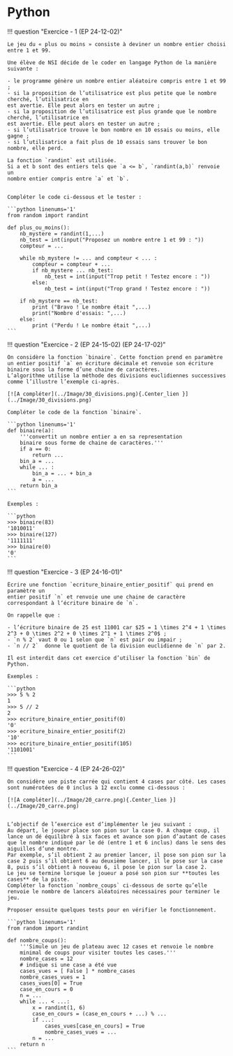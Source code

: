 # Python<br>

!!! question "Exercice - 1 (EP 24-12-02)"

    Le jeu du « plus ou moins » consiste à deviner un nombre entier choisi entre 1 et 99.

    Une élève de NSI décide de le coder en langage Python de la manière suivante :

    - le programme génère un nombre entier aléatoire compris entre 1 et 99 ;
    - si la proposition de l’utilisatrice est plus petite que le nombre cherché, l’utilisatrice en
    est avertie. Elle peut alors en tester un autre ;
    - si la proposition de l’utilisatrice est plus grande que le nombre cherché, l’utilisatrice en
    est avertie. Elle peut alors en tester un autre ;
    - si l’utilisatrice trouve le bon nombre en 10 essais ou moins, elle gagne ;
    - si l’utilisatrice a fait plus de 10 essais sans trouver le bon nombre, elle perd.

    La fonction `randint` est utilisée.  
    Si a et b sont des entiers tels que `a <= b`, `randint(a,b)` renvoie un
    nombre entier compris entre `a` et `b`.


    Compléter le code ci-dessous et le tester :

    ```python linenums='1'
    from random import randint

    def plus_ou_moins():
        nb_mystere = randint(1,...)
        nb_test = int(input("Proposez un nombre entre 1 et 99 : "))
        compteur = ...

        while nb_mystere != ... and compteur < ... :
            compteur = compteur + ...
            if nb_mystere ... nb_test:
                nb_test = int(input("Trop petit ! Testez encore : "))
            else:
                nb_test = int(input("Trop grand ! Testez encore : "))

        if nb_mystere == nb_test:
            print ("Bravo ! Le nombre était ",...)
            print("Nombre d'essais: ",...)
        else:
            print ("Perdu ! Le nombre était ",...)
    ```

!!! question "Exercice - 2 (EP 24-15-02) (EP 24-17-02)"

    On considère la fonction `binaire`. Cette fonction prend en paramètre un entier positif `a` en écriture décimale et renvoie son écriture binaire sous la forme d’une chaine de caractères.  
    L’algorithme utilise la méthode des divisions euclidiennes successives comme l’illustre l’exemple ci-après.

    [![A compléter](../Image/30_divisions.png){.Center_lien }](../Image/30_divisions.png)

    Compléter le code de la fonction `binaire`.

    ```python linenums='1'
    def binaire(a):
        '''convertit un nombre entier a en sa representation
        binaire sous forme de chaine de caractères.'''
        if a == 0:
            return ...
        bin_a = ...
        while ... :
            bin_a = ... + bin_a
            a = ...
        return bin_a
    ```

    Exemples :

    ```python
    >>> binaire(83)
    '1010011'
    >>> binaire(127)
    '1111111'
    >>> binaire(0)
    '0'
    ```

!!! question "Exercice - 3 (EP 24-16-01)"

    Écrire une fonction `ecriture_binaire_entier_positif` qui prend en paramètre un
    entier positif `n` et renvoie une une chaine de caractère correspondant à l‘écriture binaire de `n`.

    On rappelle que :

    - l’écriture binaire de 25 est 11001 car $25 = 1 \times 2^4 + 1 \times 2^3 + 0 \times 2^2 + 0 \times 2^1 + 1 \times 2^0$ ;
    - `n % 2` vaut 0 ou 1 selon que `n` est pair ou impair ;
    - `n // 2`  donne le quotient de la division euclidienne de `n` par 2.

    Il est interdit dans cet exercice d’utiliser la fonction `bin` de Python.

    Exemples :

    ```python
    >>> 5 % 2
    1
    >>> 5 // 2
    2
    >>> ecriture_binaire_entier_positif(0)
    '0'
    >>> ecriture_binaire_entier_positif(2)
    '10'
    >>> ecriture_binaire_entier_positif(105)
    '1101001'
    ```

!!! question "Exercice - 4 (EP 24-26-02)"

    On considère une piste carrée qui contient 4 cases par côté. Les cases sont numérotées de 0 inclus à 12 exclu comme ci-dessous :

    [![A compléter](../Image/20_carre.png){.Center_lien }](../Image/20_carre.png)


    L’objectif de l’exercice est d’implémenter le jeu suivant :  
    Au départ, le joueur place son pion sur la case 0. A chaque coup, il lance un dé équilibré à six faces et avance son pion d’autant de cases que le nombre indiqué par le dé (entre 1 et 6 inclus) dans le sens des aiguilles d’une montre.  
    Par exemple, s’il obtient 2 au premier lancer, il pose son pion sur la case 2 puis s’il obtient 6 au deuxième lancer, il le pose sur la case 8, puis s’il obtient à nouveau 6, il pose le pion sur la case 2.  
    Le jeu se termine lorsque le joueur a posé son pion sur **toutes les cases** de la piste.  
    Compléter la fonction `nombre_coups` ci-dessous de sorte qu’elle renvoie le nombre de lancers aléatoires nécessaires pour terminer le jeu.

    Proposer ensuite quelques tests pour en vérifier le fonctionnement.

    ```python linenums='1'
    from random import randint

    def nombre_coups():
        '''Simule un jeu de plateau avec 12 cases et renvoie le nombre
        minimal de coups pour visiter toutes les cases.'''
        nombre_cases = 12
        # indique si une case a été vue
        cases_vues = [ False ] * nombre_cases
        nombre_cases_vues = 1
        cases_vues[0] = True
        case_en_cours = 0
        n = ... 
        while ... < ...: 
            x = randint(1, 6)
            case_en_cours = (case_en_cours + ...) % ... 
            if ...: 
                cases_vues[case_en_cours] = True
                nombre_cases_vues = ... 
            n = ... 
        return n
    ``` 
